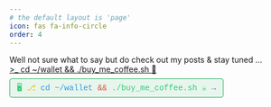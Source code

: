 ```yaml
---
# the default layout is 'page'
icon: fas fa-info-circle
order: 4
---
```


Well not sure what to say but do check out my posts & stay tuned ... <br>
[>_ cd ~/wallet && ./buy_me_coffee.sh 🍵](https://www.buymeacoffee.com/gourabdg)

<style>
.terminal-link {
  font-family: 'Courier New', monospace;
  color: #2ecc71 !important;
  text-decoration: none;
  border: 1px solid #27ae60;
  padding: 8px 12px;
  border-radius: 4px;
  background: rgba(39, 174, 96, 0.1);
  transition: all 0.3s;
}

.terminal-link:hover {
  background: rgba(39, 174, 96, 0.2);
  box-shadow: 0 0 8px #27ae60;
  transform: translateY(-1px);
}
</style>

<a href="https://www.buymeacoffee.com/gourabdg" class="terminal-link">
  🖥️ <span style="color:#f1c40f">⎇</span> 
  <span style="color:#3498db">cd ~/wallet</span> 
  <span style="color:#e74c3c">&&</span> 
  ./buy_me_coffee.sh ☕ 
  <span style="color:#9b59b6">→</span>
</a>